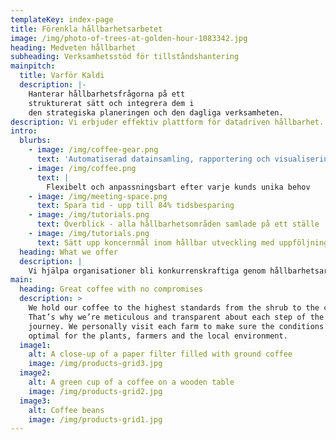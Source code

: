 ```yaml
---
templateKey: index-page
title: Förenkla hållbarhetsarbetet
image: /img/photo-of-trees-at-golden-hour-1083342.jpg
heading: Medveten hållbarhet
subheading: Verksamhetsstöd för tillståndshantering
mainpitch:
  title: Varför Kaldi
  description: |-
    Hanterar hållbarhetsfrågorna på ett
    strukturerat sätt och integrera dem i
    den strategiska planeringen och den dagliga verksamheten.
description: Vi erbjuder effektiv plattform för datadriven hållbarhet.
intro:
  blurbs:
    - image: /img/coffee-gear.png
      text: 'Automatiserad datainsamling, rapportering och visualisering'
    - image: /img/coffee.png
      text: |
        Flexibelt och anpassningsbart efter varje kunds unika behov
    - image: /img/meeting-space.png
      text: Spara tid - upp till 84% tidsbesparing
    - image: /img/tutorials.png
      text: Överblick - alla hållbarhetsområden samlade på ett ställe
    - image: /img/tutorials.png
      text: Sätt upp koncernmål inom hållbar utveckling med uppföljning
  heading: What we offer
  description: |
    Vi hjälpa organisationer bli konkurrenskraftiga genom hållbarhetsarbete.
main:
  heading: Great coffee with no compromises
  description: >
    We hold our coffee to the highest standards from the shrub to the cup.
    That’s why we’re meticulous and transparent about each step of the coffee’s
    journey. We personally visit each farm to make sure the conditions are
    optimal for the plants, farmers and the local environment.
  image1:
    alt: A close-up of a paper filter filled with ground coffee
    image: /img/products-grid3.jpg
  image2:
    alt: A green cup of a coffee on a wooden table
    image: /img/products-grid2.jpg
  image3:
    alt: Coffee beans
    image: /img/products-grid1.jpg
---
```


